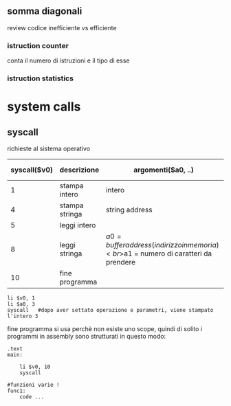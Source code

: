 ## somma diagonali
review codice inefficiente vs efficiente

### istruction counter 
conta il numero di istruzioni e il tipo di esse

### istruction statistics

# system calls
## syscall
richieste al sistema operativo

| syscall($v0) | descrizione    | argomenti($a0, ..)                                                                   | risultato($v0, …) |
| ------------ | -------------- | ------------------------------------------------------------------------------------ | ----------------- |
| 1            | stampa intero  | intero                                                                               |                   |
| 4            | stampa stringa | string address                                                                       |                   |
| 5            | leggi intero   |                                                                                      |                   |
| 8            | leggi stringa  | $a0 = buffer address (indirizzo in memoria)<br>$a1 = numero di caratteri da prendere |                   |
| 10           | fine programma |                                                                                      |                   |

```armasm
li $v0, 1
li $a0, 3
syscall   #dopo aver settato operazione e parametri, viene stampato l'intero 3
```
fine programma si usa perchè non esiste uno scope, quindi di solito i programmi in assembly sono strutturati in questo modo:
```armasm
.text
main:

	li $v0, 10
	syscall 

#funzioni varie !
func1:
	code ...
```